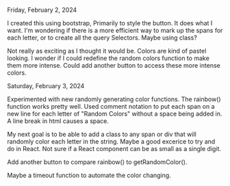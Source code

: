 Friday, February 2, 2024

I created this using bootstrap, Primarily to style the button.  It does what I want.  I'm wondering if there is a more
efficient way to mark up the spans for each letter, or to create all the query Selectors.  Maybe using class?  

Not really as exciting as I thought it would be.  Colors are kind of pastel looking.  I wonder if I could redefine the random colors function to 
make them more intense.  Could add another button to access these more intense colors.  

Saturday, February 3, 2024

Experimented with new randomly generating color functions.  The rainbow() function works pretty well.  Used comment notation to put each span
on a new line for each letter of "Random Colors" without a space being added in.  A line break in html causes a space.  

My next goal is to be able to add a class to any span or div that will randomly color each letter in the string.  Maybe a good excerice to 
try and do in React.  Not sure if a React component can be as small as a single digit.  

Add another button to compare rainbow() to getRandomColor().

Maybe a timeout function to automate the color changing.  